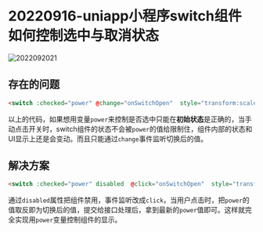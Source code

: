 # 20220916-uniapp小程序switch组件如何控制选中与取消状态

![2022092021](https://pic.imgdb.cn/item/632a816816f2c2beb19dab76.gif)

## 存在的问题

```html
<switch :checked="power" @change="onSwitchOpen"  style="transform:scale(0.7)" color="#F9BA00"></switch>
```

以上的代码，如果想用变量`power`来控制是否选中只能在**初始状态**是正确的，当手动点击开关时，switch组件的状态不会被`power`的值给限制住，组件内部的状态和UI显示上还是会变动。而且只能通过`change`事件监听切换后的值。

## 解决方案

```html
<switch :checked="power" disabled  @click="onSwitchOpen"  style="transform:scale(0.7)" color="#F9BA00"></switch>
```

通过`disabled`属性把组件禁用，事件监听改成`click`，当用户点击时，把`power`的值取反即为切换后的值，提交给接口处理后，拿到最新的`power`值即可。这样就完全实现用`power`变量控制组件的显示。
